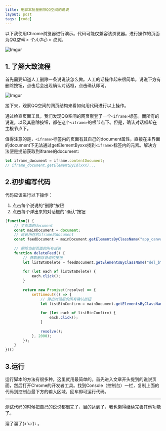 ```yaml
---
title: 用脚本批量删除QQ空间的说说
layout: post
tags: [code]
---
```


以下我使用Chrome浏览器进行演示。代码可能仅兼容该浏览器。进行操作的页面为*QQ空间 > 个人中心 > 说说*。

![Imgur](https://i.imgur.com/ZuZRV5B.png)

## 1. 了解大致流程
首先需要知道人工删除一条说说该怎么做。人工的话操作起来很简单，说说下方有删除按钮，点击后会出现确认对话框，点击确认即可。

![Imgur](https://i.imgur.com/XImPUa3.png)

接下来，观察QQ空间的网页结构来看如何用代码进行以上操作。

通过检查页面工具，我们发现QQ空间的网页嵌套了一个`<iframe>`标签。而所有的说说，以及其删除按钮，都在这个`<iframe>`的根节点下。但是，确认对话框却在主根节点下。

值得注意的是，`<iframe>`标签内的页面有其自己的document属性，直接在主界面的document下无法通过getElementByxxx找到`<iframe>`标签内的元素。解决方法便是提前获取到iframe的document:

```javascript
let iframe_document = iframe.contentDocument;
// iframe_document.getElementById(xxx)...
```

## 2.初步编写代码

代码应该进行以下操作：

1. 点击每个说说的“删除”按钮
2. 点击每个弹出来的对话框的“确认“按钮

```javascript
(function() {
	// 主页面的document
	const mainDocument = document;
	// 说说所在的iframe的document
	const feedDocument = mainDocument.getElementsByClassName("app_canvas_frame")[0].contentDocument;
	
	// 删除当前页面的所有说说
	function deleteFeed() {
	    // 获取删除说说的按钮
	    let listBtnDelete = feedDocument.getElementsByClassName("del_btn");
	
	    for (let each of listBtnDelete) {
	        each.click();
	    }
	
	    return new Promise((resolve) => {
	        setTimeout(() => {
	            // 弹出对话框的所有确认按钮
	            let listBtnConfirm = mainDocument.getElementsByClassName("qz_dialog_layer_sub");
	
	            for (let each of listBtnConfirm) {
	                each.click();
	            }
	
	            resolve();
	        }, 2000);
	    });
	}
})()
```

## 3.运行

运行脚本的方法有很多种，这里就用最简单的。首先进入文章开头提到的说说页面，然后打开Chrome的开发者工具。找到Console（控制台）一栏，复制上面的代码到控制台最下方的输入区域，回车即可运行代码。

---

测试代码的时候把自己的说说都删完了，目的达到了，我也懒得继续完善其他功能了。

溜了溜了(ง ˙ω˙)ว 。
